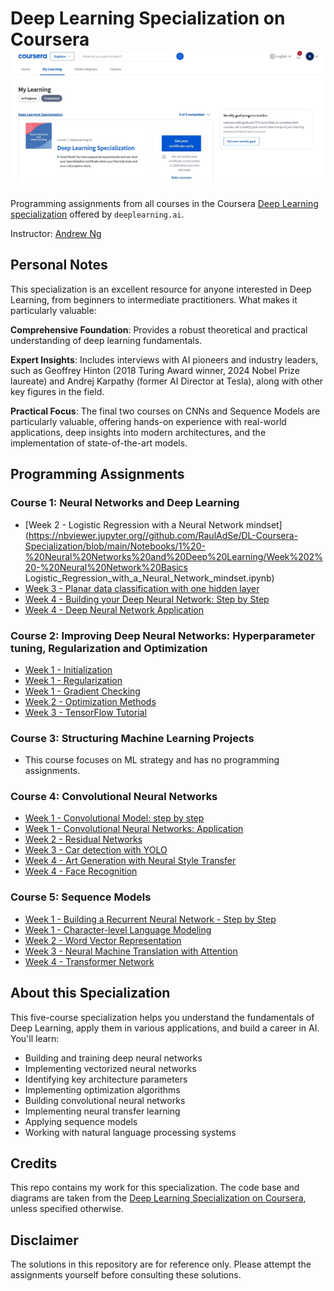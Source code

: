 # Deep Learning Specialization on Coursera ![Completion](Finish.jpg)

Programming assignments from all courses in the Coursera [Deep Learning specialization](https://www.coursera.org/specializations/deep-learning) offered by `deeplearning.ai`.

Instructor: [Andrew Ng](http://www.andrewng.org/)

## Personal Notes

This specialization is an excellent resource for anyone interested in Deep Learning, from beginners to intermediate practitioners. What makes it particularly valuable:

**Comprehensive Foundation**: Provides a robust theoretical and practical understanding of deep learning fundamentals.

**Expert Insights**: Includes interviews with AI pioneers and industry leaders, such as Geoffrey Hinton (2018 Turing Award winner, 2024 Nobel Prize laureate) and Andrej Karpathy (former AI Director at Tesla), along with other key figures in the field.

**Practical Focus**: The final two courses on CNNs and Sequence Models are particularly valuable, offering hands-on experience with real-world applications, deep insights into modern architectures, and the implementation of state-of-the-art models.

## Programming Assignments

### Course 1: Neural Networks and Deep Learning
- [Week 2 - Logistic Regression with a Neural Network mindset](https://nbviewer.jupyter.org//github.com/RaulAdSe/DL-Coursera-Specialization/blob/main/Notebooks/1%20-%20Neural%20Networks%20and%20Deep%20Learning/Week%202%20-%20Neural%20Network%20Basics Logistic_Regression_with_a_Neural_Network_mindset.ipynb)
- [Week 3 - Planar data classification with one hidden layer](Notebooks/1%20-%20Neural%20Networks%20and%20Deep%20Learning/Week%203%20-%20Shallow%20Neural%20Networks/Planar_data_classification_with_one_hidden_layer.ipynb)
- [Week 4 - Building your Deep Neural Network: Step by Step](Notebooks/1%20-%20Neural%20Networks%20and%20Deep%20Learning/Week%204%20-%20Deep%20Neural%20Networks/Building_your_Deep_Neural_Network_Step_by_Step.ipynb)
- [Week 4 - Deep Neural Network Application](Notebooks/1%20-%20Neural%20Networks%20and%20Deep%20Learning/Week%204%20-%20Deep%20Neural%20Networks/Deep%20Neural%20Network%20Application.ipynb)

### Course 2: Improving Deep Neural Networks: Hyperparameter tuning, Regularization and Optimization

- [Week 1 - Initialization](Notebooks/2%20-%20Improving%20Deep%20Neural%20Networks%20Hyperparameter%20Tuning%2C%20Regularization%20and%20Optimization/Week%201%20-%20Practical%20Aspects%20of%20DL/Initialization.ipynb)
- [Week 1 - Regularization](Notebooks/2%20-%20Improving%20Deep%20Neural%20Networks%20Hyperparameter%20Tuning%2C%20Regularization%20and%20Optimization/Week%201%20-%20Practical%20Aspects%20of%20DL/Regularization.ipynb)
- [Week 1 - Gradient Checking](Notebooks/2%20-%20Improving%20Deep%20Neural%20Networks%20Hyperparameter%20Tuning%2C%20Regularization%20and%20Optimization/Week%201%20-%20Practical%20Aspects%20of%20DL/Gradient_Checking.ipynb)
- [Week 2 - Optimization Methods](Notebooks/2%20-%20Improving%20Deep%20Neural%20Networks%20Hyperparameter%20Tuning%2C%20Regularization%20and%20Optimization/Week%202%20-%20Optimization%20Algorithms/Optimization_methods.ipynb)
- [Week 3 - TensorFlow Tutorial](Notebooks/2%20-%20Improving%20Deep%20Neural%20Networks%20Hyperparameter%20Tuning%2C%20Regularization%20and%20Optimization/Week%203%20-%20Hyperparameter%20Tuning%2C%20Batch%20Normalization%2C%20Programming%20Frameworks/TensorFlow_Tutorial.ipynb)

### Course 3: Structuring Machine Learning Projects

- This course focuses on ML strategy and has no programming assignments.

### Course 4: Convolutional Neural Networks

- [Week 1 - Convolutional Model: step by step](Notebooks/4%20-%20Convolutional%20Neural%20Networks/Week%201%20-%20Foundations%20of%20CNNs/Convolution_model_Step_by_Step.ipynb)
- [Week 1 - Convolutional Neural Networks: Application](Notebooks/4%20-%20Convolutional%20Neural%20Networks/Week%201%20-%20Foundations%20of%20CNNs/Convolution_model_Application.ipynb)
- [Week 2 - Residual Networks](Notebooks/4%20-%20Convolutional%20Neural%20Networks/Week%202%20-%20Deep%20Convolutional%20Models/ResNets/Residual_Networks.ipynb)
- [Week 3 - Car detection with YOLO](Notebooks/4%20-%20Convolutional%20Neural%20Networks/Week%203%20-%20Object%20Detection/Car_Detection_with_YOLO.ipynb)
- [Week 4 - Art Generation with Neural Style Transfer](Notebooks/4%20-%20Convolutional%20Neural%20Networks/Week%204%20-%20Special%20Applications/Neural_Style_Transfer/Art_Generation_with_Neural_Style_Transfer.ipynb)
- [Week 4 - Face Recognition](Notebooks/4%20-%20Convolutional%20Neural%20Networks/Week%204%20-%20Special%20Applications/Face_Recognition/Face_Recognition.ipynb)

### Course 5: Sequence Models

- [Week 1 - Building a Recurrent Neural Network - Step by Step](Notebooks/5%20-%20Sequence%20Models/Week%201%20-%20RNNs/Building_a_Recurrent_Neural_Network_Step_by_Step.ipynb)
- [Week 1 - Character-level Language Modeling](Notebooks/5%20-%20Sequence%20Models/Week%201%20-%20RNNs/Dinosaurus_Island_Character_level_language_model.ipynb)
- [Week 2 - Word Vector Representation](Notebooks/5%20-%20Sequence%20Models/Week%202%20-%20NLP%20and%20Word%20Embeddings/Word_Vector_Representation.ipynb)
- [Week 3 - Neural Machine Translation with Attention](Notebooks/5%20-%20Sequence%20Models/Week%203%20-%20Sequence%20Models%20and%20Attention%20Mechanism/Neural_machine_translation_with_attention.ipynb)
- [Week 4 - Transformer Network](Notebooks/5%20-%20Sequence%20Models/Week%204%20-%20Transformers/Transformer_architecture_v1.ipynb)

## About this Specialization

This five-course specialization helps you understand the fundamentals of Deep Learning, apply them in various applications, and build a career in AI. You'll learn:

- Building and training deep neural networks
- Implementing vectorized neural networks
- Identifying key architecture parameters
- Implementing optimization algorithms
- Building convolutional neural networks
- Implementing neural transfer learning
- Applying sequence models
- Working with natural language processing systems

## Credits

This repo contains my work for this specialization. The code base and diagrams are taken from the [Deep Learning Specialization on Coursera](https://www.coursera.org/specializations/deep-learning), unless specified otherwise.

## Disclaimer

The solutions in this repository are for reference only. Please attempt the assignments yourself before consulting these solutions.
